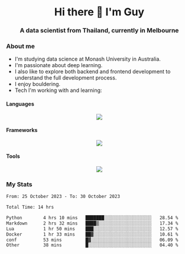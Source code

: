<h1 align="center">Hi there 👋 I'm Guy</h1>
<h3 align="center">A data scientist from Thailand, currently in Melbourne</h3>

### About me

- I'm studying data science at Monash University in Australia.
- I'm passionate about deep learning.
- I also like to explore both backend and frontend development to understand the full development process.
- I enjoy bouldering.
- Tech I'm working with and learning:

#### Languages

<div align="center">
    <img src="https://skillicons.dev/icons?i=py,ts,js,html,css,rust" />
</div>

#### Frameworks

<div align="center">
    <img src="https://skillicons.dev/icons?i=pytorch,tensorflow,fastapi,react" /><br>
</div>

#### Tools

<div align="center">
    <img src="https://skillicons.dev/icons?i=postgres,redis,docker" /><br>
</div>

### My Stats

<!--START_SECTION:waka-->

```txt
From: 25 October 2023 - To: 30 October 2023

Total Time: 14 hrs

Python        4 hrs 10 mins   ███████░░░░░░░░░░░░░░░░░░   28.54 %
Markdown      2 hrs 32 mins   ████▒░░░░░░░░░░░░░░░░░░░░   17.34 %
Lua           1 hr 50 mins    ███░░░░░░░░░░░░░░░░░░░░░░   12.57 %
Docker        1 hr 33 mins    ██▓░░░░░░░░░░░░░░░░░░░░░░   10.61 %
conf          53 mins         █▓░░░░░░░░░░░░░░░░░░░░░░░   06.09 %
Other         38 mins         █░░░░░░░░░░░░░░░░░░░░░░░░   04.40 %
```

<!--END_SECTION:waka-->
